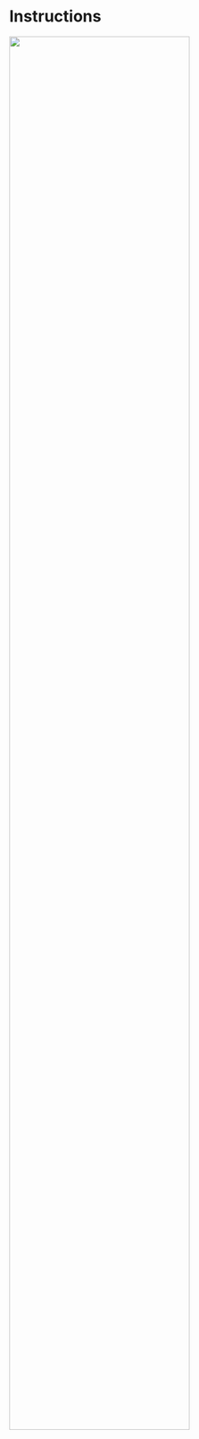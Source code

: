 # Instructions

<img src="https://github.com/malatini42/react-front-home-test/blob/master/react.gif" width="80%">
